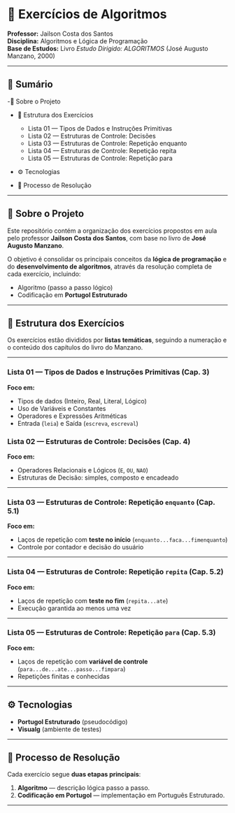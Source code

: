 # 📘 Exercícios de Algoritmos

**Professor:** Jailson Costa dos Santos  
**Disciplina:** Algoritmos e Lógica de Programação  
**Base de Estudos:** Livro *Estudo Dirigido: ALGORITMOS* (José Augusto Manzano, 2000)

---

## 📑 Sumário
-📖 Sobre o Projeto
- 📝 Estrutura dos Exercícios
  - Lista 01 — Tipos de Dados e Instruções Primitivas
  - Lista 02 — Estruturas de Controle: Decisões
  - Lista 03 — Estruturas de Controle: Repetição enquanto
  - Lista 04 — Estruturas de Controle: Repetição repita
  - Lista 05 — Estruturas de Controle: Repetição para

- ⚙️ Tecnologias️
- 🚀 Processo de Resolução
---

## 📖 Sobre o Projeto

Este repositório contém a organização dos exercícios propostos em aula pelo professor **Jailson Costa dos Santos**, com base no livro de **José Augusto Manzano**.  

O objetivo é consolidar os principais conceitos da **lógica de programação** e do **desenvolvimento de algoritmos**, através da resolução completa de cada exercício, incluindo:

- Algoritmo (passo a passo lógico)   
- Codificação em **Portugol Estruturado**

---

## 📝 Estrutura dos Exercícios

Os exercícios estão divididos por **listas temáticas**, seguindo a numeração e o conteúdo dos capítulos do livro do Manzano.

---

### Lista 01 — Tipos de Dados e Instruções Primitivas (Cap. 3)  
**Foco em:**
- Tipos de dados (Inteiro, Real, Literal, Lógico)  
- Uso de Variáveis e Constantes  
- Operadores e Expressões Aritméticas  
- Entrada (`leia`) e Saída (`escreva`, `escreval`)



### Lista 02 — Estruturas de Controle: Decisões (Cap. 4)  
**Foco em:**
- Operadores Relacionais e Lógicos (`E`, `OU`, `NAO`)  
- Estruturas de Decisão: simples, composto e encadeado

---

### Lista 03 — Estruturas de Controle: Repetição `enquanto` (Cap. 5.1)  
**Foco em:**
- Laços de repetição com **teste no início** (`enquanto...faca...fimenquanto`)  
- Controle por contador e decisão do usuário

---

### Lista 04 — Estruturas de Controle: Repetição `repita` (Cap. 5.2)  
**Foco em:**
- Laços de repetição com **teste no fim** (`repita...ate`)  
- Execução garantida ao menos uma vez

---

### Lista 05 — Estruturas de Controle: Repetição `para` (Cap. 5.3)  
**Foco em:**
- Laços de repetição com **variável de controle** (`para...de...ate...passo...fimpara`)  
- Repetições finitas e conhecidas


---

## ⚙️ Tecnologias

- **Portugol Estruturado** (pseudocódigo)  
- **Visualg** (ambiente de testes)  

---

## 🚀 Processo de Resolução

Cada exercício segue **duas etapas principais**:

1. **Algoritmo** — descrição lógica passo a passo.  
2. **Codificação em Portugol** — implementação em Português Estruturado.  

---
